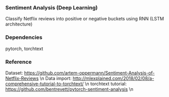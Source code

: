 ### Sentiment Analysis (Deep Learning)

Classify Netflix reviews into positive or negative buckets using RNN (LSTM architecture)

### Dependencies
pytorch, torchtext

### Reference
Dataset: https://github.com/artem-oppermann/Sentiment-Analysis-of-Netflix-Reviews \n
Data import: http://mlexplained.com/2018/02/08/a-comprehensive-tutorial-to-torchtext/ \n
torchtext tutorial: https://github.com/bentrevett/pytorch-sentiment-analysis \n

